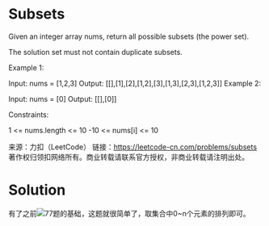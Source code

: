 # Subsets

Given an integer array nums, return all possible subsets (the power set).

The solution set must not contain duplicate subsets.

 

Example 1:

Input: nums = [1,2,3]
Output: [[],[1],[2],[1,2],[3],[1,3],[2,3],[1,2,3]]
Example 2:

Input: nums = [0]
Output: [[],[0]]


Constraints:

1 <= nums.length <= 10
-10 <= nums[i] <= 10

来源：力扣（LeetCode）
链接：https://leetcode-cn.com/problems/subsets
著作权归领扣网络所有。商业转载请联系官方授权，非商业转载请注明出处。

# Solution

有了之前![77题的基础]()，这题就很简单了，取集合中0~n个元素的排列即可。